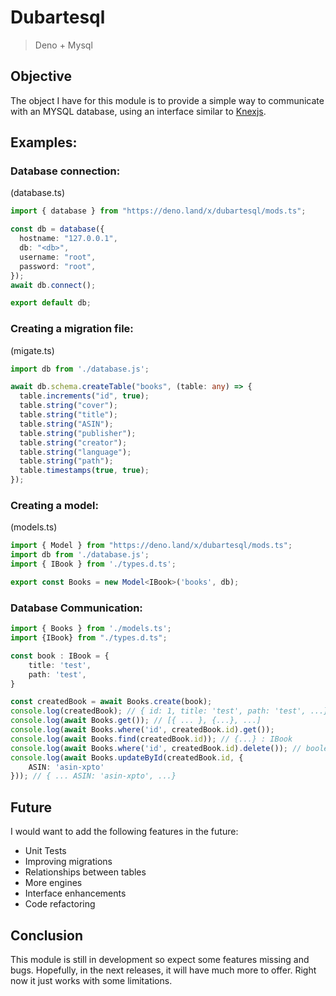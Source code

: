 # Dubartesql

> Deno + Mysql

## Objective
The object I have for this module is to provide a simple way to communicate with an MYSQL database, using an interface similar to [Knexjs](https://knexjs.org/).

## Examples:

### Database connection:

(database.ts)
```ts
import { database } from "https://deno.land/x/dubartesql/mods.ts";

const db = database({
  hostname: "127.0.0.1",
  db: "<db>",
  username: "root",
  password: "root",
});
await db.connect();

export default db;
``` 

### Creating a migration file:

(migate.ts)
```ts
import db from './database.js';

await db.schema.createTable("books", (table: any) => {
  table.increments("id", true);
  table.string("cover");
  table.string("title");
  table.string("ASIN");
  table.string("publisher");
  table.string("creator");
  table.string("language");
  table.string("path");
  table.timestamps(true, true);
});
```

### Creating a model:

(models.ts)
```ts
import { Model } from "https://deno.land/x/dubartesql/mods.ts";
import db from './database.js';
import { IBook } from './types.d.ts';

export const Books = new Model<IBook>('books', db);
```

### Database Communication:
```ts
import { Books } from './models.ts';
import {IBook} from "./types.d.ts";

const book : IBook = {
    title: 'test',
    path: 'test',
}

const createdBook = await Books.create(book);
console.log(createdBook); // { id: 1, title: 'test', path: 'test', ...}
console.log(await Books.get()); // [{ ... }, {...}, ...]
console.log(await Books.where('id', createdBook.id).get());
console.log(await Books.find(createdBook.id)); // {...} : IBook
console.log(await Books.where('id', createdBook.id).delete()); // boolean
console.log(await Books.updateById(createdBook.id, {
    ASIN: 'asin-xpto'
})); // { ... ASIN: 'asin-xpto', ...}
```

## Future
I would want to add the following features in the future:
- Unit Tests
- Improving migrations
- Relationships between tables
- More engines
- Interface enhancements
- Code refactoring 

## Conclusion

This module is still in development so expect some features missing and bugs. Hopefully, in the next releases, it will have much more to offer. Right now it just works with some limitations.

